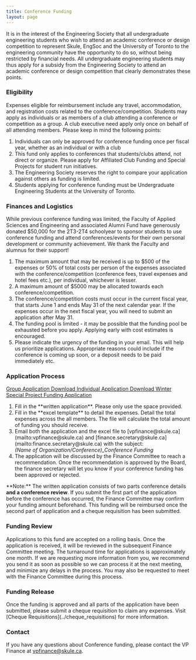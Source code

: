 ```yaml
---
title: Conference Funding
layout: page
---
```


<p>It is in the interest of the Engineering Society that all undergraduate engineering students who wish to attend an academic conference or design competition to represent Skule, EngSoc and the University of Toronto to the engineering community have the opportunity to do so, without being restricted by financial needs. All undergraduate engineering students may thus apply for a subsidy from the Engineering Society to attend an academic conference or design competition that clearly demonstrates these points.</p>
<h3>Eligibility</h3>
<p>Expenses eligible for reimbursement include any travel, accommodation, and registration costs related to the conference/competition. Students may apply as individuals or as members of a club attending a conference or competition as a group. A club executive need apply only once on behalf of all attending members. Please keep in mind the following points:</p>
<ol>
    <li>Individuals can only be approved for conference funding once per fiscal year, whether as an individual or with a club</li>
    <li>This fund only applies to conferences that students/clubs attend, not direct or organize. Please apply for Affiliated Club Funding and Special Projects for student run initiatives.</li>
    <li>The Engineering Society reserves the right to compare your application against others as funding is limited.</li>
    <li>Students applying for conference funding must be Undergraduate Engineering Students at the University of Toronto.</li>
</ol>
<h3>Finances and Logistics</h3>
<p>While previous conference funding was limited, the Faculty of Applied Sciences and Engineering and associated Alumni Fund have generously donated $50,000 for the 2T3-2T4 schoolyear to sponsor students to use conference funding and attend conferences/events for their own personal development or community achievement. We thank the Faculty and alumnus for their support!</p>
<ol>
    <li>The maximum amount that may be received is up to $500 of the expenses or 50% of total costs per person of the expenses associated with the conference/competition (conference fees, travel expenses and hotel fees etc.), per individual, whichever is lesser.</li>
    <li>A maximum amount of $5000 may be allocated towards each conference/competition.</li>
    <li>The conference/competition costs must occur in the current fiscal year, that starts June 1 and ends May 31 of the next calendar year. If the expenses occur in the next fiscal year, you will need to submit an application after May 31.</li>
    <li>The funding pool is limited - it may be possible that the funding pool be exhausted before you apply. Applying early with cost estimates is encouraged.</li>
    <li>Please indicate the urgency of the funding in your email. This will help us prioritize applications. Appropriate reasons could include if the conference is coming up soon, or a deposit needs to be paid immediately etc.</li>
</ol>
<h3>Application Process</h3> <a class="button is-primary" href="https://new.skule.ca/upload/finance/Conference-Funding-Application-2T3-2T4-Group.xlsx" download> Group Application Download </a><a class="button is-primary" href="https://new.skule.ca/upload/finance/Conference-Funding-Application-2T3-2T4-Individual.xlsx" download> Individual Application Download </a><a class="button is-danger" href="https://docs.google.com/forms/u/2/d/e/1FAIpQLSc-rONEqG6p9s-P5y7LsPGavkY9m00JPIh_ktQBzTZ3OpNcLw/viewform"> Winter Special Project Funding Application </a>
<ol>
    <li>Fill in the **written application**. Please only use the space provided.</li>
    <li>Fill in the **excel template** to detail the expenses. Detail the total expenses across the all members. The file will calculate the total amount of funding you should receive.</li>
    <li>Email both the application and the excel file to [vpfinance@skule.ca](mailto:vpfinance@skule.ca) and [finance.secretary@skule.ca](mailto:finance.secretary@skule.ca) with the subject:<br> <em>(Name of Organization/Conference)_Conference Funding</em> </li>
    <li>The application will be discussed by the Finance Committee to reach a recommendation. Once the recommendation is approved by the Board, the finance secretary will let you know if your conference funding has been approved or rejected.</li>
</ol>
<p>**Note:** The written application consists of two parts conference details <b>and a conference review</b>. If you submit the first part of the application before the conference has occurred, the Finance Committee may confirm your funding amount beforehand. This funding will be reimbursed once the second part of application and a cheque requisition has been submitted.</p>
<h3>Funding Review</h3>
<p>Applications to this fund are accepted on a rolling basis. Once the application is received, it will be reviewed in the subsequent Finance Committee meeting. The turnaround time for applications is approximately one month. If we are requesting more information from you, we recommend you send it as soon as possible so we can process it at the next meeting, and minimize any delays in the process. You may also be requested to meet with the Finance Committee during this process.</p>
<h3>Funding Release</h3>
<p>Once the funding is approved and all parts of the application have been submitted, please submit a cheque requisition to claim any expenses. Visit [Cheque Requisitions](../cheque_requisitions) for more information.</p>
<h3>Contact</h3>
<p>If you have any questions about Conference funding, please contact the VP Finance at <a class="has-text-warning" href="mailto:vpfinance@skule.ca">vpfinance@skule.ca</a>.